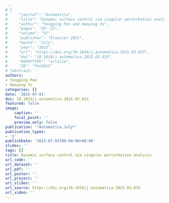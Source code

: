 ```yaml
---
# {
#     "journal": "Automatica",
#     "title": "Dynamic surface control via singular perturbation analysis",
#     "author": "Yongping Pan and Haoyong Yu",
#     "pages": "29--33",
#     "volume": "57",
#     "publisher": "Elsevier {BV}",
#     "month": "July",
#     "year": "2015",
#     "url": "https://doi.org/10.1016/j.automatica.2015.03.033",
#     "doi": "10.1016/j.automatica.2015.03.033",
#     "ENTRYTYPE": "article",
#     "ID": "Pan2015"
# }abstract: ''
authors:
- Yongping Pan
- Haoyong Yu
categories: []
date: '2015-07-01'
doi: 10.1016/j.automatica.2015.03.033
featured: false
image:
    caption: ''
    focal_point: ''
    preview_only: false
publication: '*Automatica,July*'
publication_types:
- '2'
publishDate: '2015-07-01T00:00:00+08:00'
slides: ''
tags: []
title: Dynamic surface control via singular perturbation analysis
url_code: ''
url_dataset: ''
url_pdf: ''
url_poster: ''
url_project: ''
url_slides: ''
url_source: https://doi.org/10.1016/j.automatica.2015.03.033
url_video: ''
---
```

